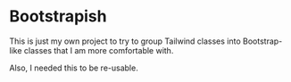 # Bootstrapish

This is just my own project to try to group Tailwind classes into Bootstrap-like classes that I am more comfortable with.

Also, I needed this to be re-usable.